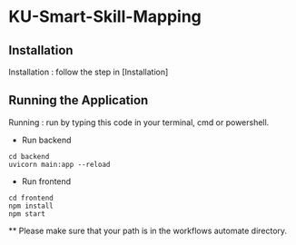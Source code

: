 # KU-Smart-Skill-Mapping


## Installation

Installation : follow the step in [Installation]

## Running the Application

Running : run by typing this code in your terminal, cmd or powershell.
- Run backend
```
cd backend
uvicorn main:app --reload
```
- Run frontend
```
cd frontend
npm install
npm start
```

** Please make sure that your path is in the workflows automate directory.
